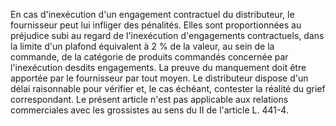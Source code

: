 En cas d'inexécution d'un engagement contractuel du distributeur, le fournisseur peut lui infliger des pénalités. Elles sont proportionnées au préjudice subi au regard de l'inexécution d'engagements contractuels, dans la limite d'un plafond équivalent à 2 % de la valeur, au sein de la commande, de la catégorie de produits commandés concernée par l'inexécution desdits engagements. La preuve du manquement doit être apportée par le fournisseur par tout moyen. Le distributeur dispose d'un délai raisonnable pour vérifier et, le cas échéant, contester la réalité du grief correspondant. Le présent article n'est pas applicable aux relations commerciales avec les grossistes au sens du II de l'article L. 441-4.

